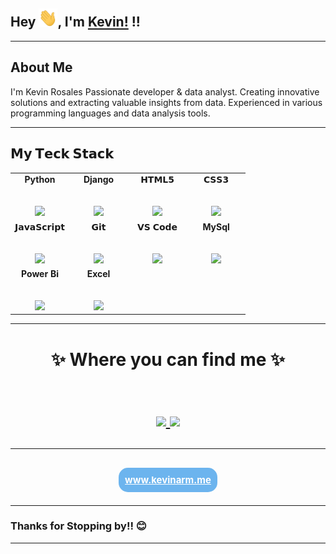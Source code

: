 ## Hey <img src="https://raw.githubusercontent.com/parth-27/parth-27/master/Hi.gif" width="30px">, I'm [Kevin!](https://github.com/KevinMrkz3221) !!

</h2>

<hr/>

## About Me

 I'm Kevin Rosales Passionate developer & data analyst. Creating innovative solutions and extracting valuable insights from data. Experienced in various programming languages and data analysis tools. 



<hr/>

## 𝗠𝘆 𝗧𝗲𝗰𝗸 𝗦𝘁𝗮𝗰𝗸

<table>
  <tbody>
    <tr valign="top">
        <td width="25%" align="center">
            <span><strong>Python</strong>
            </span><br><br><br>
            <img height="64px" src="https://cdn4.iconfinder.com/data/icons/logos-and-brands/512/267_Python_logo-128.png">
        </td>
        <td width="25%" align="center">
            <span><strong>Django</strong></span><br><br><br>
            <img height="64px" src="https://www.vectorlogo.zone/logos/djangoproject/djangoproject-ar21.svg">
        </td>
      <td width="25%" align="center">
        <span>𝗛𝗧𝗠𝗟𝟱</span><br><br><br>
        <img height="64px" src="https://cdn.svgporn.com/logos/html-5.svg">
      </td>
      <td width="25%" align="center">
        <span>𝗖𝗦𝗦𝟯</span><br><br><br>
        <img height="64px" src="https://cdn.svgporn.com/logos/css-3.svg">
      </td>
    </tr>
    <tr valign="top">
      <td width="25%" align="center">
        <span>𝗝𝗮𝘃𝗮𝗦𝗰𝗿𝗶𝗽𝘁</span><br><br><br>
        <img height="64px" src="https://cdn.svgporn.com/logos/javascript.svg">
      </td>
      <td width="25%" align="center">
        <span>𝗚𝗶𝘁</span><br><br><br>
        <img height="64px" src="https://cdn.svgporn.com/logos/git-icon.svg">
      </td>
      <td width="25%" align="center">
        <span>𝗩𝗦 𝗖𝗼𝗱𝗲</span><br><br><br>
        <img height="64px" src="https://cdn.svgporn.com/logos/visual-studio-code.svg">
      </td>
      <td width="25%" align="center">
        <span><strong>MySql</strong></span><br><br><br>
        <img height="64px" src="https://www.vectorlogo.zone/logos/mysql/mysql-ar21.svg">
      </td>
    </tr>
    <tr valign="top">
      <td width="25%" align="center">
        <span><strong>Power Bi</strong></span><br><br><br>
        <img height="64px" src="https://www.uc3m.es/sdic/media/sdic/img/mediana/original/im_power-bi-pro---icono/im_power-bi-pro---icono.png">
      </td>
      <td width="25%" align="center">
        <span><strong>Excel</strong></span><br><br><br>
        <img height="64px" src="https://cdn-dynmedia-1.microsoft.com/is/image/microsoftcorp/Icon_Excel_36x36_2x?fmt=png-alpha">
      </td>
    </tr>
  </tbody>
</table>
<hr>

<h1 align="center">
✨ Where you can find me ✨

<p align="center">
  <br/>
  <a href="https://www.linkedin.com/in/kevin-rosales-data" target="_blank">
    <img src="https://img.shields.io/badge/LinkedIn-%230077B5.svg?&style=flat-square&logo=linkedin&logoColor=white">
  </a>
  
  <a href="https://github.com/KevinMrkz3221" target="_blank" >
    <img src="https://img.shields.io/badge/Github-%230A0A0A.svg?&style=flat-square&logo=Github&logoColor=white">  
  </a>
  <hr>
  <a href="https://www.kevinarm.me" style="background-color: #6CB4EE; color: white; padding: 10px; border-radius: 15px; font-size: 15px"> www.kevinarm.me </a>

</p>
</h1>

<div align = "center">


<hr>

</div>

<h3>Thanks for Stopping by!! 😊</h3>


---


